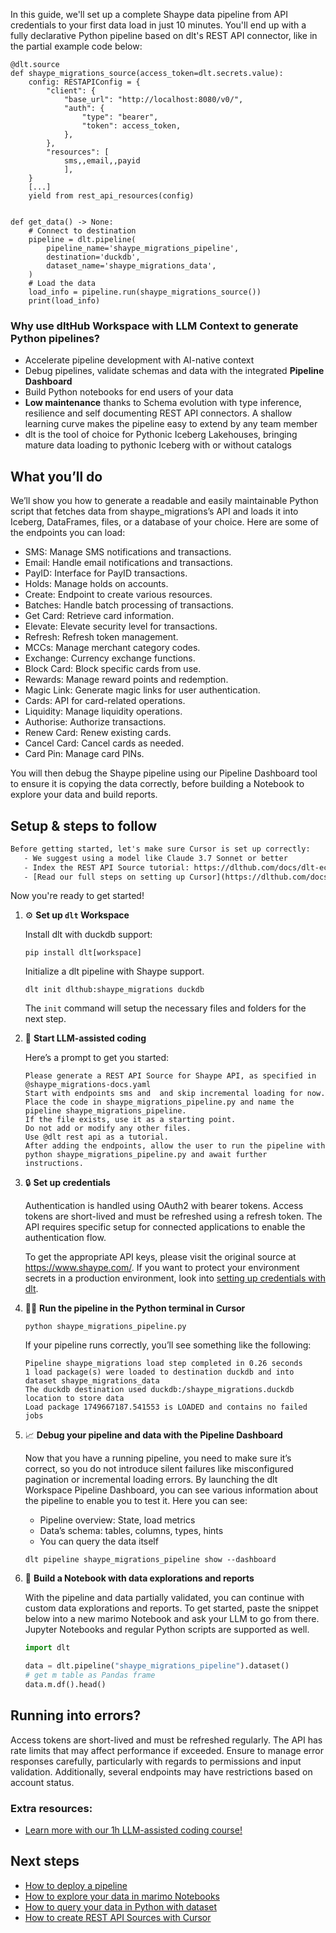 In this guide, we'll set up a complete Shaype data pipeline from API credentials to your first data load in just 10 minutes. You'll end up with a fully declarative Python pipeline based on dlt's REST API connector, like in the partial example code below:

```python-outcome
@dlt.source
def shaype_migrations_source(access_token=dlt.secrets.value):
    config: RESTAPIConfig = {
        "client": {
            "base_url": "http://localhost:8080/v0/",
            "auth": {
                "type": "bearer",
                "token": access_token,
            },
        },
        "resources": [
            sms,,email,,payid
            ],
    }
    [...]
    yield from rest_api_resources(config)


def get_data() -> None:
    # Connect to destination
    pipeline = dlt.pipeline(
        pipeline_name='shaype_migrations_pipeline',
        destination='duckdb',
        dataset_name='shaype_migrations_data', 
    )
    # Load the data
    load_info = pipeline.run(shaype_migrations_source())
    print(load_info) 
```

### Why use dltHub Workspace with LLM Context to generate Python pipelines?

- Accelerate pipeline development with AI-native context
- Debug pipelines, validate schemas and data with the integrated **Pipeline Dashboard**
- Build Python notebooks for end users of your data
- **Low maintenance** thanks to Schema evolution with type inference, resilience and self documenting REST API connectors. A shallow learning curve makes the pipeline easy to extend by any team member
- dlt is the tool of choice for Pythonic Iceberg Lakehouses, bringing mature data loading to pythonic Iceberg with or without catalogs

## What you’ll do

We’ll show you how to generate a readable and easily maintainable Python script that fetches data from shaype_migrations’s API and loads it into Iceberg, DataFrames, files, or a database of your choice. Here are some of the endpoints you can load:

- SMS: Manage SMS notifications and transactions.
- Email: Handle email notifications and transactions.
- PayID: Interface for PayID transactions.
- Holds: Manage holds on accounts.
- Create: Endpoint to create various resources.
- Batches: Handle batch processing of transactions.
- Get Card: Retrieve card information.
- Elevate: Elevate security level for transactions.
- Refresh: Refresh token management.
- MCCs: Manage merchant category codes.
- Exchange: Currency exchange functions.
- Block Card: Block specific cards from use.
- Rewards: Manage reward points and redemption.
- Magic Link: Generate magic links for user authentication.
- Cards: API for card-related operations.
- Liquidity: Manage liquidity operations.
- Authorise: Authorize transactions.
- Renew Card: Renew existing cards.
- Cancel Card: Cancel cards as needed.
- Card Pin: Manage card PINs.

You will then debug the Shaype pipeline using our Pipeline Dashboard tool to ensure it is copying the data correctly, before building a Notebook to explore your data and build reports.

## Setup & steps to follow

```default
Before getting started, let's make sure Cursor is set up correctly:
   - We suggest using a model like Claude 3.7 Sonnet or better
   - Index the REST API Source tutorial: https://dlthub.com/docs/dlt-ecosystem/verified-sources/rest_api/ and add it to context as **@dlt rest api**
   - [Read our full steps on setting up Cursor](https://dlthub.com/docs/dlt-ecosystem/llm-tooling/cursor-restapi#23-configuring-cursor-with-documentation)
```

Now you're ready to get started!

1. ⚙️ **Set up `dlt` Workspace**
    
    Install dlt with duckdb support:
    ```shell
    pip install dlt[workspace]
    ```

    Initialize a dlt pipeline with Shaype support.
    ```shell
    dlt init dlthub:shaype_migrations duckdb
    ```

    The `init` command will setup the necessary files and folders for the next step.
    
2. 🤠 **Start LLM-assisted coding**
    
    Here’s a prompt to get you started:
    
    ```prompt
    Please generate a REST API Source for Shaype API, as specified in @shaype_migrations-docs.yaml 
    Start with endpoints sms and  and skip incremental loading for now. 
    Place the code in shaype_migrations_pipeline.py and name the pipeline shaype_migrations_pipeline. 
    If the file exists, use it as a starting point. 
    Do not add or modify any other files. 
    Use @dlt rest api as a tutorial. 
    After adding the endpoints, allow the user to run the pipeline with python shaype_migrations_pipeline.py and await further instructions.
    ```

    
3. 🔒 **Set up credentials** 
    
    Authentication is handled using OAuth2 with bearer tokens. Access tokens are short-lived and must be refreshed using a refresh token. The API requires specific setup for connected applications to enable the authentication flow.
    
    To get the appropriate API keys, please visit the original source at https://www.shaype.com/.
    If you want to protect your environment secrets in a production environment, look into [setting up credentials with dlt](https://dlthub.com/docs/walkthroughs/add_credentials).
    
4. 🏃‍♀️ **Run the pipeline in the Python terminal in Cursor**
    
    ```shell
    python shaype_migrations_pipeline.py
    ```
    
    If your pipeline runs correctly, you’ll see something like the following:
    
    ```shell
    Pipeline shaype_migrations load step completed in 0.26 seconds
    1 load package(s) were loaded to destination duckdb and into dataset shaype_migrations_data
    The duckdb destination used duckdb:/shaype_migrations.duckdb location to store data
    Load package 1749667187.541553 is LOADED and contains no failed jobs
    ```
    
5. 📈 **Debug your pipeline and data with the Pipeline Dashboard**

    Now that you have a running pipeline, you need to make sure it’s correct, so you do not introduce silent failures like misconfigured pagination or incremental loading errors. By launching the dlt Workspace Pipeline Dashboard, you can see various information about the pipeline to enable you to test it. Here you can see:
    - Pipeline overview: State, load metrics
    - Data’s schema: tables, columns, types, hints
    - You can query the data itself
    
    ```shell
    dlt pipeline shaype_migrations_pipeline show --dashboard
    ```
    
6. 🐍 **Build a Notebook with data explorations and reports**

    With the pipeline and data partially validated, you can continue with custom data explorations and reports. To get started, paste the snippet below into a new marimo Notebook and ask your LLM to go from there. Jupyter Notebooks and regular Python scripts are supported as well.

    
    ```python
    import dlt

   data = dlt.pipeline("shaype_migrations_pipeline").dataset()
   # get m table as Pandas frame
   data.m.df().head()
    ```

## Running into errors?

Access tokens are short-lived and must be refreshed regularly. The API has rate limits that may affect performance if exceeded. Ensure to manage error responses carefully, particularly with regards to permissions and input validation. Additionally, several endpoints may have restrictions based on account status.

### Extra resources:

- [Learn more with our 1h LLM-assisted coding course!](https://www.youtube.com/watch?v=GGid70rnJuM)

## Next steps

- [How to deploy a pipeline](https://dlthub.com/docs/walkthroughs/deploy-a-pipeline)
- [How to explore your data in marimo Notebooks](https://dlthub.com/docs/general-usage/dataset-access/marimo)
- [How to query your data in Python with dataset](https://dlthub.com/docs/general-usage/dataset-access/dataset)
- [How to create REST API Sources with Cursor](https://dlthub.com/docs/dlt-ecosystem/llm-tooling/cursor-restapi)